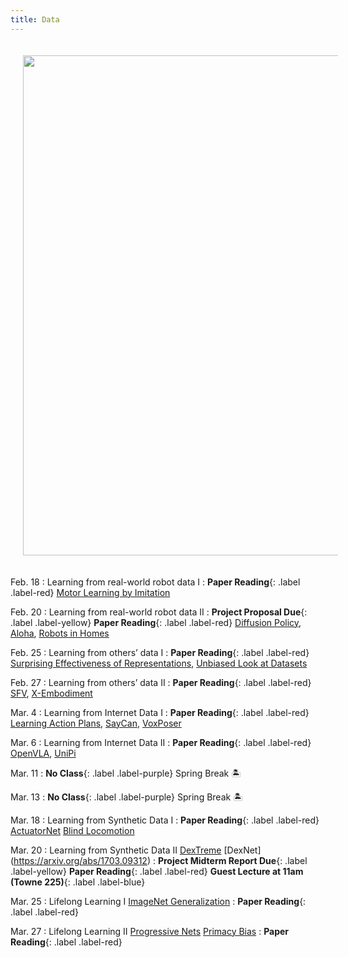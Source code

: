 ```yaml
---
title: Data
---
```


<img src="/real_world_robot_learning_sp25/assets/images/data.png" style="width:800px; height:auto; padding:20px;">

Feb. 18
: Learning from real-world robot data I
  : **Paper Reading**{: .label .label-red} [Motor Learning by Imitation](https://pmc.ncbi.nlm.nih.gov/articles/PMC1693137/pdf/12689379.pdf)

Feb. 20
: Learning from real-world robot data II
  : **Project Proposal Due**{: .label .label-yellow} **Paper Reading**{: .label .label-red} [Diffusion Policy](https://arxiv.org/pdf/2303.04137v5), [Aloha](https://arxiv.org/pdf/2304.13705), [Robots in Homes](https://arxiv.org/abs/2311.16098)


Feb. 25
: Learning from others’ data I 
  : **Paper Reading**{: .label .label-red} [Surprising Effectiveness of Representations](https://arxiv.org/pdf/2112.01511), [Unbiased Look at Datasets](https://openreview.net/pdf?id=qVc7NWYTRZ6)

Feb. 27
: Learning from others’ data II
  : **Paper Reading**{: .label .label-red} [SFV](https://arxiv.org/abs/1810.03599), [X-Embodiment](https://arxiv.org/pdf/2402.19432)

Mar. 4
: Learning from Internet Data I
  : **Paper Reading**{: .label .label-red} [Learning Action Plans](https://ojs.aaai.org/index.php/AAAI/article/view/9671), [SayCan](https://arxiv.org/abs/2204.01691), [VoxPoser](https://arxiv.org/abs/2307.05973)

Mar. 6 
: Learning from Internet Data II
  : **Paper Reading**{: .label .label-red} [OpenVLA](https://arxiv.org/abs/2406.09246), [UniPi](https://arxiv.org/abs/2310.06114)


Mar. 11
: **No Class**{: .label .label-purple} Spring Break 🏝️
  

Mar. 13
: **No Class**{: .label .label-purple} Spring Break 🏝️
  

Mar. 18
: Learning from Synthetic Data I
  : **Paper Reading**{: .label .label-red} [ActuatorNet](https://arxiv.org/pdf/1901.08652) [Blind Locomotion](https://www.science.org/doi/10.1126/scirobotics.abc5986)

Mar. 20
: Learning from Synthetic Data II [DexTreme](https://arxiv.org/abs/2210.13702) [DexNet] (https://arxiv.org/abs/1703.09312)
  : **Project Midterm Report Due**{: .label .label-yellow} **Paper Reading**{: .label .label-red}  **Guest Lecture at 11am (Towne 225)**{: .label .label-blue}

Mar. 25
: Lifelong Learning I [ImageNet Generalization](https://arxiv.org/abs/1902.10811)
  : **Paper Reading**{: .label .label-red} 

Mar. 27
: Lifelong Learning II [Progressive Nets](https://arxiv.org/abs/1606.04671) [Primacy Bias](https://proceedings.mlr.press/v162/nikishin22a/nikishin22a.pdf)
  : **Paper Reading**{: .label .label-red}

